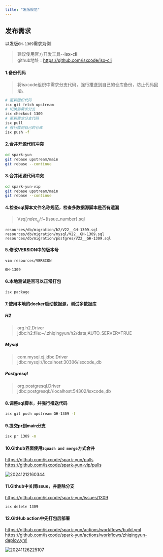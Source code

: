 ```yaml
---
title: "发版规范"
---
```


## 发布需求

以发版`GH-1309`需求为例

> 建议使用官方开发工具--**isx-cli**  
> github地址：https://github.com/isxcode/isx-cli
	
#### 1.备份代码

> 将isxcode组织中需求分支代码，强行推送到自己的仓库备份，防止代码回滚。

```bash
# 更新组织代码
isx git fetch upstream
# 切换到需求分支
isx checkout 1309
# 更新需求分支代码
isx pull
# 强行推到自己的仓库
isx push -f
```

#### 2.合并开源代码冲突

```bash
cd spark-yun
git rebase upstream/main
git rebase --continue
```

#### 3.合并闭源代码冲突

```bash
cd spark-yun-vip
git rebase upstream/main
git rebase --continue
```

#### 4.检查sql脚本文件名称规范，检查多数据源脚本是否有遗漏

> V${sql_index}__GH-${issue_number}.sql

```wikitext
resources/db/migration/h2/V22__GH-1309.sql
resources/db/migration/mysql/V22__GH-1309.sql
resources/db/migration/postgres/V22__GH-1309.sql
```

#### 5.修改VERSION中的版本号

```bash
vim resources/VERSION

GH-1309
```

#### 6.本地测试是否可以正常打包

```bash
isx package
```

#### 7.使用本地的docker启动数据源，测试多数据库

##### H2
> org.h2.Driver   
> jdbc:h2:file:~/.zhiqingyun/h2/data;AUTO_SERVER=TRUE

##### Mysql
> com.mysql.cj.jdbc.Driver  
> jdbc:mysql://localhost:30306/isxcode_db

##### Postgresql
> org.postgresql.Driver  
> jdbc:postgresql://localhost:54302/isxcode_db

#### 8.调整sql脚本，并强行推送代码

```bash
isx git push upstream GH-1309 -f
```

#### 9.提交pr到main分支

```bash
isx pr 1309 -m
```

#### 10.Github界面使用`Squash and merge`方式合并

https://github.com/isxcode/spark-yun/pulls  
https://github.com/isxcode/spark-yun-vip/pulls

![20241212160344](https://img.isxcode.com/picgo/20241212160344.png)

#### 11.Github中关闭issue，并删除分支

https://github.com/isxcode/spark-yun/issues/1309

```bash
isx delete 1309
```

#### 12.GitHub action中先打包后部署

https://github.com/isxcode/spark-yun/actions/workflows/build.yml  
https://github.com/isxcode/spark-yun/actions/workflows/zhiqingyun-deploy.yml

![20241126225107](https://img.isxcode.com/picgo/20241126225107.png)
